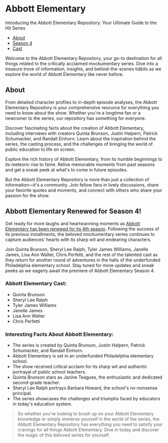 # Abbott Elementary
Introducing the Abbott Elementary Repository: Your Ultimate Guide to the Hit Series

- [About](README.md#about)
- [Season 4](README.md#abbott-elementary-renewed-for-season-4)
- [Cast](README.md#abbott-elementary-cast)

Welcome to the Abbott Elementary Repository, your go-to destination for all things related to the critically acclaimed mockumentary series. Dive into a treasure trove of information, insights, and behind-the-scenes tidbits as we explore the world of Abbott Elementary like never before.

## About

From detailed character profiles to in-depth episode analyses, the Abbott Elementary Repository is your comprehensive resource for everything you need to know about the show. Whether you're a longtime fan or a newcomer to the series, our repository has something for everyone.

Discover fascinating facts about the creation of Abbott Elementary, including interviews with creators Quinta Brunson, Justin Halpern, Patrick Schumacker, and Randall Einhorn. Learn about the inspiration behind the series, the casting process, and the challenges of bringing the world of public education to life on screen.

Explore the rich history of Abbott Elementary, from its humble beginnings to its meteoric rise to fame. Relive memorable moments from past seasons and get a sneak peek at what's to come in future episodes.

But the Abbott Elementary Repository is more than just a collection of information—it's a community. Join fellow fans in lively discussions, share your favorite quotes and moments, and connect with others who share your passion for the show.

## Abbott Elementary Renewed for Season 4!

Get ready for more laughs and heartwarming moments as [Abbott Elementary has been renewed for its 4th season](https://releasedate.me/abbott-elementary/). Following the success of its previous installments, the beloved mockumentary series continues to capture audiences' hearts with its sharp wit and endearing characters.

Join Quinta Brunson, Sheryl Lee Ralph, Tyler James Williams, Janelle James, Lisa Ann Walter, Chris Perfetti, and the rest of the talented cast as they return for another round of adventures in the halls of the underfunded Philadelphia elementary school. Stay tuned for more updates and sneak peeks as we eagerly await the premiere of Abbott Elementary Season 4.

### Abbott Elementary Cast:

- Quinta Brunson
- Sheryl Lee Ralph
- Tyler James Williams
- Janelle James
- Lisa Ann Walter
- Chris Perfetti

### Interesting Facts About Abbott Elementary:

- The series is created by Quinta Brunson, Justin Halpern, Patrick Schumacker, and Randall Einhorn.
- Abbott Elementary is set in an underfunded Philadelphia elementary school.
- The show received critical acclaim for its sharp wit and authentic portrayal of public school teachers.
- Quinta Brunson stars as Janine Teagues, the enthusiastic and dedicated second-grade teacher.
- Sheryl Lee Ralph portrays Barbara Howard, the school's no-nonsense principal.
- The series showcases the challenges and triumphs faced by educators in today's education system.


> So whether you're looking to brush up on your Abbott Elementary knowledge or simply immerse yourself in the world of the series, the Abbott Elementary Repository has everything you need to satisfy your cravings for all things Abbott Elementary. Dive in today and discover the magic of this beloved series for yourself.

